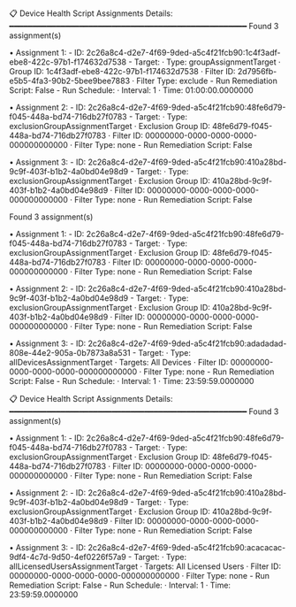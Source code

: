 📋 Device Health Script Assignments Details:
━━━━━━━━━━━━━━━━━━━━━━━━━━━━━━━━━━━━━━━━━━━━━━━━━━━
   Found 3 assignment(s)

   • Assignment 1:
     - ID: 2c26a8c4-d2e7-4f69-9ded-a5c4f21fcb90:1c4f3adf-ebe8-422c-97b1-f174632d7538
     - Target:
       · Type: groupAssignmentTarget
       · Group ID: 1c4f3adf-ebe8-422c-97b1-f174632d7538
       · Filter ID: 2d7956fb-e5b5-4fa3-90b2-5bee9bee7883
       · Filter Type: exclude
     - Run Remediation Script: False
     - Run Schedule:
       · Interval: 1
       · Time: 01:00:00.0000000

   • Assignment 2:
     - ID: 2c26a8c4-d2e7-4f69-9ded-a5c4f21fcb90:48fe6d79-f045-448a-bd74-716db27f0783
     - Target:
       · Type: exclusionGroupAssignmentTarget
       · Exclusion Group ID: 48fe6d79-f045-448a-bd74-716db27f0783
       · Filter ID: 00000000-0000-0000-0000-000000000000
       · Filter Type: none
     - Run Remediation Script: False

   • Assignment 3:
     - ID: 2c26a8c4-d2e7-4f69-9ded-a5c4f21fcb90:410a28bd-9c9f-403f-b1b2-4a0bd04e98d9
     - Target:
       · Type: exclusionGroupAssignmentTarget
       · Exclusion Group ID: 410a28bd-9c9f-403f-b1b2-4a0bd04e98d9
       · Filter ID: 00000000-0000-0000-0000-000000000000
       · Filter Type: none
     - Run Remediation Script: False

 Found 3 assignment(s)

   • Assignment 1:
     - ID: 2c26a8c4-d2e7-4f69-9ded-a5c4f21fcb90:48fe6d79-f045-448a-bd74-716db27f0783
     - Target:
       · Type: exclusionGroupAssignmentTarget
       · Exclusion Group ID: 48fe6d79-f045-448a-bd74-716db27f0783
       · Filter ID: 00000000-0000-0000-0000-000000000000
       · Filter Type: none
     - Run Remediation Script: False

   • Assignment 2:
     - ID: 2c26a8c4-d2e7-4f69-9ded-a5c4f21fcb90:410a28bd-9c9f-403f-b1b2-4a0bd04e98d9
     - Target:
       · Type: exclusionGroupAssignmentTarget
       · Exclusion Group ID: 410a28bd-9c9f-403f-b1b2-4a0bd04e98d9
       · Filter ID: 00000000-0000-0000-0000-000000000000
       · Filter Type: none
     - Run Remediation Script: False

   • Assignment 3:
     - ID: 2c26a8c4-d2e7-4f69-9ded-a5c4f21fcb90:adadadad-808e-44e2-905a-0b7873a8a531
     - Target:
       · Type: allDevicesAssignmentTarget
       · Targets: All Devices
       · Filter ID: 00000000-0000-0000-0000-000000000000
       · Filter Type: none
     - Run Remediation Script: False
     - Run Schedule:
       · Interval: 1
       · Time: 23:59:59.0000000

📋 Device Health Script Assignments Details:
━━━━━━━━━━━━━━━━━━━━━━━━━━━━━━━━━━━━━━━━━━━━━━━━━━━
   Found 3 assignment(s)

   • Assignment 1:
     - ID: 2c26a8c4-d2e7-4f69-9ded-a5c4f21fcb90:48fe6d79-f045-448a-bd74-716db27f0783
     - Target:
       · Type: exclusionGroupAssignmentTarget
       · Exclusion Group ID: 48fe6d79-f045-448a-bd74-716db27f0783
       · Filter ID: 00000000-0000-0000-0000-000000000000
       · Filter Type: none
     - Run Remediation Script: False

   • Assignment 2:
     - ID: 2c26a8c4-d2e7-4f69-9ded-a5c4f21fcb90:410a28bd-9c9f-403f-b1b2-4a0bd04e98d9
     - Target:
       · Type: exclusionGroupAssignmentTarget
       · Exclusion Group ID: 410a28bd-9c9f-403f-b1b2-4a0bd04e98d9
       · Filter ID: 00000000-0000-0000-0000-000000000000
       · Filter Type: none
     - Run Remediation Script: False

   • Assignment 3:
     - ID: 2c26a8c4-d2e7-4f69-9ded-a5c4f21fcb90:acacacac-9df4-4c7d-9d50-4ef0226f57a9
     - Target:
       · Type: allLicensedUsersAssignmentTarget
       · Targets: All Licensed Users
       · Filter ID: 00000000-0000-0000-0000-000000000000
       · Filter Type: none
     - Run Remediation Script: False
     - Run Schedule:
       · Interval: 1
       · Time: 23:59:59.0000000